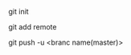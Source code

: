 <!-- init project -->
git init

<!-- add remote repository -->
git add remote <remote name> <repository url>

<!-- push to repo -->
git push -u <remote name> <branc name(master)>